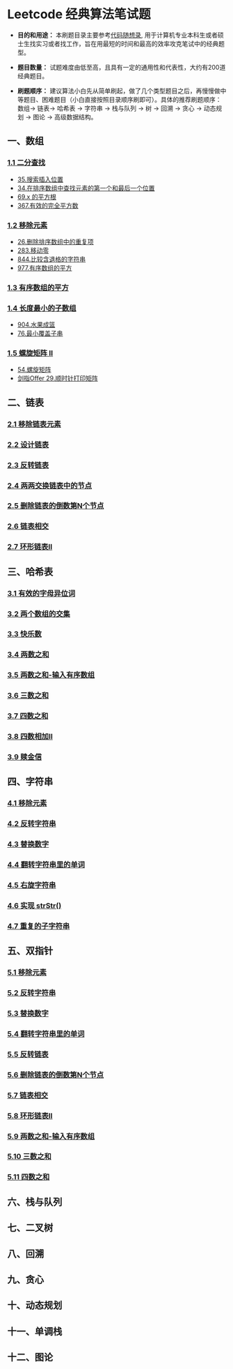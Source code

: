 # Leetcode 经典算法笔试题
* **目的和用途：**
本刷题目录主要参考[代码随想录](https://programmercarl.com/%E6%95%B0%E7%BB%84%E7%90%86%E8%AE%BA%E5%9F%BA%E7%A1%80.html), 用于计算机专业本科生或者硕士生找实习或者找工作，旨在用最短的时间和最高的效率攻克笔试中的经典题型。

* **题目数量：** 试题难度由低至高，且具有一定的通用性和代表性，大约有200道经典题目。

* **刷题顺序：** 建议算法小白先从简单刷起，做了几个类型题目之后，再慢慢做中等题目、困难题目（小白直接按照目录顺序刷即可）。具体的推荐刷题顺序：数组-> 链表-> 哈希表 -> 字符串 -> 栈与队列 -> 树 -> 回溯 -> 贪心 -> 动态规划 -> 图论 -> 高级数据结构。

## 一、数组
### [1.1 二分查找](https://leetcode.cn/problems/binary-search/)
* [35.搜索插入位置](https://programmercarl.com/0035.%E6%90%9C%E7%B4%A2%E6%8F%92%E5%85%A5%E4%BD%8D%E7%BD%AE.html)
* [34.在排序数组中查找元素的第一个和最后一个位置](https://programmercarl.com/0034.%E5%9C%A8%E6%8E%92%E5%BA%8F%E6%95%B0%E7%BB%84%E4%B8%AD%E6%9F%A5%E6%89%BE%E5%85%83%E7%B4%A0%E7%9A%84%E7%AC%AC%E4%B8%80%E4%B8%AA%E5%92%8C%E6%9C%80%E5%90%8E%E4%B8%80%E4%B8%AA%E4%BD%8D%E7%BD%AE.html)
* [69.x 的平方根](https://leetcode.cn/problems/sqrtx/)
* [367.有效的完全平方数](https://leetcode.cn/problems/valid-perfect-square/)

### [1.2 移除元素](https://leetcode.cn/problems/remove-element/)

* [26.删除排序数组中的重复项](https://leetcode.cn/problems/remove-duplicates-from-sorted-array/)
* [283.移动零](https://leetcode.cn/problems/move-zeroes/)
* [844.比较含退格的字符串](https://leetcode.cn/problems/backspace-string-compare/)
* [977.有序数组的平方](https://leetcode.cn/problems/squares-of-a-sorted-array/)

### [1.3 有序数组的平方](https://leetcode.cn/problems/squares-of-a-sorted-array/)

### [1.4 长度最小的子数组](https://leetcode.cn/problems/minimum-size-subarray-sum/)
* [904.水果成篮](https://leetcode.cn/problems/fruit-into-baskets/)
* [76.最小覆盖子串](https://leetcode.cn/problems/minimum-window-substring/)

### [1.5 螺旋矩阵 II](https://leetcode.cn/problems/spiral-matrix-ii/)
* [54.螺旋矩阵](https://leetcode.cn/problems/spiral-matrix/)
* [剑指Offer 29.顺时针打印矩阵](https://leetcode.cn/problems/shun-shi-zhen-da-yin-ju-zhen-lcof/)

## 二、链表

### [2.1 移除链表元素](https://leetcode.cn/problems/remove-linked-list-elements/)
### [2.2 设计链表](https://leetcode.cn/problems/design-linked-list/)
### [2.3 反转链表](https://leetcode.cn/problems/reverse-linked-list/)
### [2.4 两两交换链表中的节点](https://leetcode.cn/problems/swap-nodes-in-pairs/)
### [2.5 删除链表的倒数第N个节点](https://leetcode.cn/problems/remove-nth-node-from-end-of-list/description/)
### [2.6 链表相交](https://leetcode.cn/problems/intersection-of-two-linked-lists-lcci/)
### [2.7 环形链表II](https://leetcode.cn/problems/linked-list-cycle-ii/)

## 三、哈希表

### [3.1 有效的字母异位词](https://leetcode.cn/problems/valid-anagram/)
### [3.2 两个数组的交集](https://leetcode.cn/problems/intersection-of-two-arrays/)
### [3.3 快乐数](https://leetcode.cn/problems/happy-number/)
### [3.4 两数之和](https://leetcode.cn/problems/two-sum/)
### [3.5 两数之和-输入有序数组](https://leetcode.cn/problems/two-sum-ii-input-array-is-sorted/description/)
### [3.6 三数之和](https://leetcode.cn/problems/3sum/)
### [3.7 四数之和](https://leetcode.cn/problems/4sum/)
### [3.8 四数相加II](https://leetcode.cn/problems/4sum-ii/)
### [3.9 赎金信](https://leetcode.cn/problems/ransom-note/)


## 四、字符串
### [4.1 移除元素](https://leetcode.cn/problems/remove-element/)
### [4.2 反转字符串](https://leetcode.cn/problems/reverse-string/)
### [4.3 替换数字](https://kamacoder.com/problempage.php?pid=1064)
### [4.4 翻转字符串里的单词](https://leetcode.cn/problems/reverse-words-in-a-string/)
### [4.5 右旋字符串](https://kamacoder.com/problempage.php?pid=1065)
### [4.6 实现 strStr()](https://leetcode.cn/problems/find-the-index-of-the-first-occurrence-in-a-string/)
### [4.7 重复的子字符串](https://leetcode.cn/problems/repeated-substring-pattern/)

## 五、双指针
### [5.1 移除元素](https://leetcode.cn/problems/remove-element/)
### [5.2 反转字符串](https://leetcode.cn/problems/reverse-string/)
### [5.3 替换数字](https://kamacoder.com/problempage.php?pid=1064)
### [5.4 翻转字符串里的单词](https://leetcode.cn/problems/reverse-words-in-a-string/)
### [5.5 反转链表](https://leetcode.cn/problems/reverse-linked-list/)
### [5.6 删除链表的倒数第N个节点](https://leetcode.cn/problems/remove-nth-node-from-end-of-list/)
### [5.7 链表相交](https://leetcode.cn/problems/intersection-of-two-linked-lists-lcci/)
### [5.8 环形链表II](https://leetcode.cn/problems/linked-list-cycle-ii/)
### [5.9 两数之和-输入有序数组](https://leetcode.cn/problems/two-sum-ii-input-array-is-sorted/description/)
### [5.10 三数之和](https://leetcode.cn/problems/3sum/)
### [5.11 四数之和](https://leetcode.cn/problems/4sum/)

## 六、栈与队列

## 七、二叉树

## 八、回溯

## 九、贪心

## 十、动态规划

## 十一、单调栈

## 十二、图论
